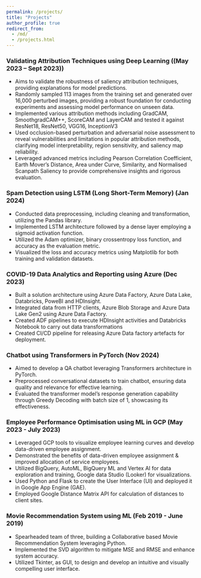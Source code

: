```yaml
---
permalink: /projects/
title: "Projects"
author_profile: true
redirect_from:
  - /md/
  - /projects.html
---
```


### Validating Attribution Techniques using Deep Learning ((May 2023 – Sept 2023))

- Aims to validate the robustness of saliency attribution techniques, providing explanations for model predictions.
- Randomly sampled 113 images from the training set and generated over 16,000 perturbed images, providing a
robust foundation for conducting experiments and assessing model performance on unseen data.
- Implemented various attribution methods including GradCAM, SmoothgradCAM++, ScoreCAM and LayerCAM
and tested it against ResNet18, ResNet50, VGG16, InceptionV3
- Used occlusion-based perturbation and adversarial noise assessment to reveal vulnerabilities and limitations in
popular attribution methods, clarifying model interpretability, region sensitivity, and saliency map reliability.
- Leveraged advanced metrics including Pearson Correlation Coefficient, Earth Mover’s Distance, Area under Curve, Similarity, and Normalised Scanpath Saliency to provide comprehensive insights and rigorous evaluation.

### Spam Detection using LSTM (Long Short-Term Memory) (Jan 2024)

- Conducted data preprocessing, including cleaning and transformation, utilizing the Pandas library.
- Implemented LSTM architecture followed by a dense layer employing a sigmoid activation function.
- Utilized the Adam optimizer, binary crossentropy loss function, and accuracy as the evaluation metric.
- Visualized the loss and accuracy metrics using Matplotlib for both training and validation datasets.

### COVID-19 Data Analytics and Reporting using Azure (Dec 2023)

- Built a solution architecture using Azure Data Factory, Azure Data Lake, Databricks, PoweBI and HDInsight.
- Integrated data from HTTP clients, Azure Blob Storage and Azure Data Lake Gen2 using Azure Data Factory.
- Created ADF pipelines to execute HDInsight activities and Databricks Notebook to carry out data transformations
- Created CI/CD pipeline for releasing Azure Data factory artefacts for deployment.

### Chatbot using Transformers in PyTorch (Nov 2024)

- Aimed to develop a QA chatbot leveraging Transformers architecture in PyTorch.
- Preprocessed conversational datasets to train chatbot, ensuring data quality and relevance for effective learning.
- Evaluated the transformer model’s response generation capability through Greedy Decoding with batch size of 1,
showcasing its effectiveness.

### Employee Performance Optimisation using ML in GCP (May 2023 - July 2023)

- Leveraged GCP tools to visualize employee learning curves and develop data-driven employee assignment.
- Demonstrated the benefits of data-driven employee assignment & improved allocation of service employees.
- Utilized BigQuery, AutoML, BigQuery ML and Vertex AI for data exploration and training, Google data Studio
(Looker) for visualizations.
- Used Python and Flask to create the User Interface (UI) and deployed it in Google App Engine (GAE).
- Employed Google Distance Matrix API for calculation of distances to client sites.

### Movie Recommendation System using ML (Feb 2019 - June 2019)

- Spearheaded team of three, building a Collaborative based Movie Recommendation System leveraging Python.
- Implemented the SVD algorithm to mitigate MSE and RMSE and enhance system accuracy.
- Utilized Tkinter, as GUI, to design and develop an intuitive and visually compelling user interface.


<!-- (GitHub) ([GitHub](https://github.com/arminnorouzi/patentGPT) - ([pypi](https://pypi.org/project/patentgpt-extract/))) - (May 2023 – Sept 2023) -->